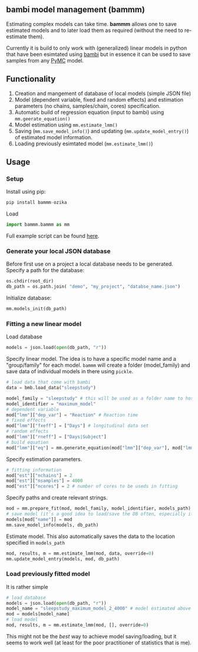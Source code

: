 ## **bam**bi **m**odel **m**anagement (bammm)

Estimating complex models can take time. **bammm** allows one to save estimated models and to later load them as required (without the need to re-estimate them).

Currently it is build to only work with (generalized) linear models in python that have been esimtated using [bambi](https://github.com/bambinos/bambi) but in essence it can be used to save samples from any [PyMC](https://github.com/pymc-devs/pymc) model.

## Functionality

1. Creation and mangement of database of local models (simple JSON file)
2. Model (dependent variable, fixed and random effects) and estimation parameters (no chains, samples/chain, cores) specification.
3. Automatic build of regression equation (input to bambi) using `mm.geerate_equation()`
4. Model estimation using `mm.estimate_lmm()`
5. Saving (`mm.save_model_info()`) and updating (`mm.update_model_entry()`) of estimated model information.
6. Loading previously esimtated model (`mm.estimate_lmm()`)

## Usage
### Setup
Install using pip:
```python
pip install bammm-ozika
```
Load
```python
import bammm.bammm as mm
```

Full example script can be found [here](https://github.com/ozika/bammm/blob/main/demo/examples.py).
### Generate your local JSON database


Before first use on a project a local database needs to be generated. Specify a path for the database:
```python
os.chdir(root_dir)
db_path = os.path.join( "demo", "my_project", "databse_name.json")
```
Initialize database:
```python
mm.models_init(db_path)
```

### Fitting a new linear model
Load database
```python
models = json.load(open(db_path, "r"))
```

Specify linear model. The idea is to have a specific model name and a "group/family" for each model. `bammm` will create a folder (model_family) and save data of individual models in there using `pickle`.

```python
# load data that come with bambi
data = bmb.load_data("sleepstudy")

model_family = "sleepstudy" # this will be used as a folder name to host the models
model_identifier = "maximum_model"
# dependent variable
mod["lmm"]["dep_var"] = "Reaction" # Reaction time
# fixed effects
mod["lmm"]["fxeff"] = ["Days"] # longitudinal data set
# random effects
mod["lmm"]["rneff"] = ["Days|Subject"]
# build equation
mod["lmm"]["eq"] = mm.generate_equation(mod["lmm"]["dep_var"], mod["lmm"]["fxeff"], mod["lmm"]["rneff"])

```
Specify estimation parameters.
```python
# fitting information
mod["est"]["nchains"] = 2
mod["est"]["nsamples"] = 4000
mod["est"]["ncores"] = 2 # number of cores to be useds in fitting
```
Specify paths and create relevant strings.
```python
mod = mm.prepare_fit(mod, model_family, model_identifier, models_path)
# save model (it's a good idea to load/save the DB often, especially if one runs multiple models at the same time)
models[mod["name"]] = mod
mm.save_model_info(models, db_path)
```
Estimate model. This also automatically saves the data to the location specified in `models_path`
```python
mod, results, m = mm.estimate_lmm(mod, data, override=0)
mm.update_model_entry(models, mod, db_path)
```

### Load previously fitted model
It is rather simple
```python
# load database
models = json.load(open(db_path, "r"))
model_name = "sleepstudy_maximum_model_2_4000" # model estimated above
mod = models[model_name]
# load model
mod, results, m = mm.estimate_lmm(mod, [], override=0)
```



This might not be the *best* way to achieve model saving/loading, but it seems to work well (at least for the poor practitioner of statistics that is me).
